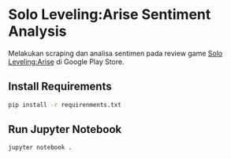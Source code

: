 # **Solo Leveling:Arise** Sentiment Analysis

Melakukan scraping dan analisa sentimen pada review game [Solo Leveling:Arise](https://play.google.com/store/apps/details?id=com.netmarble.sololv) di Google Play Store.

## Install Requirements
```bash
pip install -r requirenments.txt
```

## Run Jupyter Notebook
```bash
jupyter notebook .
```